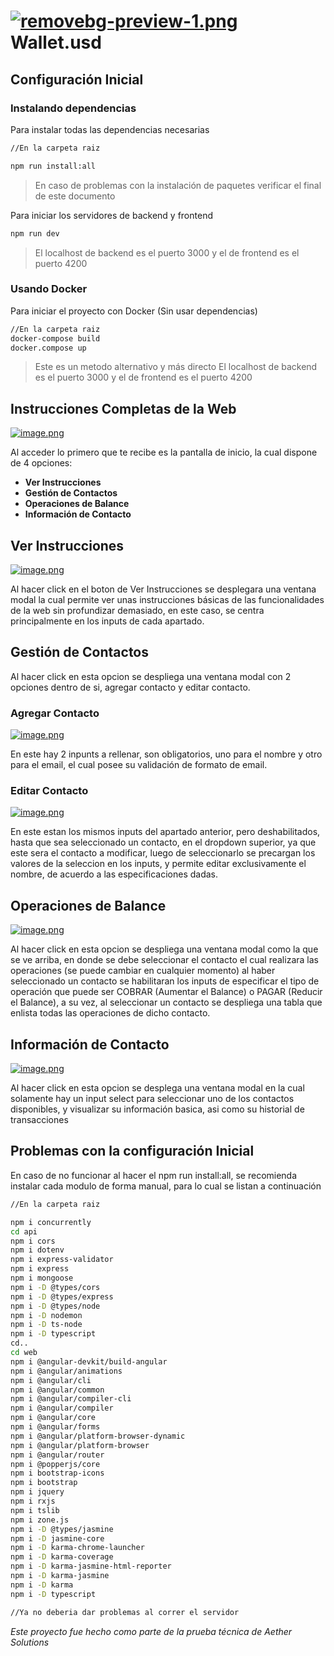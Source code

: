 # [![removebg-preview-1.png](https://i.postimg.cc/cHG7fpFC/removebg-preview-1.png)](https://postimg.cc/R3GnBD5x) Wallet.usd

## Configuración Inicial

### Instalando dependencias

Para instalar todas las dependencias necesarias

```bash
//En la carpeta raiz

npm run install:all
```
> En caso de problemas con la instalación de paquetes verificar el final de este documento

Para iniciar los servidores de backend y frontend

```bash
npm run dev
```
> El localhost de backend es el puerto 3000 y el de frontend es el puerto 4200

### Usando Docker

Para iniciar el proyecto con Docker (Sin usar dependencias)
```bash
//En la carpeta raiz
docker-compose build
docker.compose up
```
> Este es un metodo alternativo y más directo
> El localhost de backend es el puerto 3000 y el de frontend es el puerto 4200

## Instrucciones Completas de la Web

[![image.png](https://i.postimg.cc/TYxm28wY/image.png)](https://postimg.cc/3WLW9cmP)

Al acceder lo primero que te recibe es la pantalla de inicio, la cual dispone de 4 opciones:
- **Ver Instrucciones**
- **Gestión de Contactos**
- **Operaciones de Balance**
- **Información de Contacto**

## Ver Instrucciones

[![image.png](https://i.postimg.cc/rsXYV5QH/image.png)](https://postimg.cc/N9Dxb2h8)

Al hacer click en el boton de Ver Instrucciones se desplegara una ventana modal la cual permite ver unas instrucciones básicas de las funcionalidades de la web sin profundizar demasiado, en este caso, se centra principalmente en los inputs de cada apartado.

## Gestión de Contactos
Al hacer click en esta opcion se despliega una ventana modal con 2 opciones dentro de si, agregar contacto y editar contacto.
### Agregar Contacto
[![image.png](https://i.postimg.cc/MGB7WNNW/image.png)](https://postimg.cc/bGzDgCqM)

En este hay 2 inpunts a rellenar, son obligatorios, uno para el nombre y otro para el email, el cual posee su validación de formato de email.
### Editar Contacto
[![image.png](https://i.postimg.cc/g2XRD1Yv/image.png)](https://postimg.cc/rDTKynRm)

En este estan los mismos inputs del apartado anterior, pero deshabilitados, hasta que sea seleccionado un contacto, en el dropdown superior, ya que este sera el contacto a modificar, luego de seleccionarlo se precargan los valores de la seleccion en los inputs, y permite editar exclusivamente el nombre, de acuerdo a las especificaciones dadas.

## Operaciones de Balance
[![image.png](https://i.postimg.cc/KYtTXL3j/image.png)](https://postimg.cc/4KNyVY5R)

Al hacer click en esta opcion se despliega una ventana modal como la que se ve arriba, en donde se debe seleccionar el contacto el cual realizara las operaciones (se puede cambiar en cualquier momento) al haber seleccionado un contacto se habilitaran los inputs de especificar el tipo de operación que puede ser COBRAR (Aumentar el Balance) o PAGAR (Reducir el Balance), a su vez, al seleccionar un contacto se despliega una tabla que enlista todas las operaciones de dicho contacto.

## Información de Contacto
[![image.png](https://i.postimg.cc/vH6HSyVH/image.png)](https://postimg.cc/xcn2cW5W)

Al hacer click en esta opcion se desplega una ventana modal en la cual solamente hay un input select para seleccionar uno de los contactos disponibles, y visualizar su información basica, asi como su historial de transacciones

## Problemas con la configuración Inicial

En caso de no funcionar al hacer el npm run install:all, se recomienda instalar cada modulo de forma manual, para lo cual se listan a continuación
```bash
//En la carpeta raiz

npm i concurrently
cd api
npm i cors
npm i dotenv
npm i express-validator
npm i express
npm i mongoose
npm i -D @types/cors
npm i -D @types/express
npm i -D @types/node
npm i -D nodemon
npm i -D ts-node
npm i -D typescript
cd..
cd web
npm i @angular-devkit/build-angular
npm i @angular/animations
npm i @angular/cli
npm i @angular/common
npm i @angular/compiler-cli
npm i @angular/compiler
npm i @angular/core
npm i @angular/forms
npm i @angular/platform-browser-dynamic
npm i @angular/platform-browser
npm i @angular/router
npm i @popperjs/core
npm i bootstrap-icons
npm i bootstrap
npm i jquery
npm i rxjs
npm i tslib
npm i zone.js
npm i -D @types/jasmine
npm i -D jasmine-core
npm i -D karma-chrome-launcher
npm i -D karma-coverage
npm i -D karma-jasmine-html-reporter
npm i -D karma-jasmine
npm i -D karma
npm i -D typescript

//Ya no deberia dar problemas al correr el servidor
```
*Este proyecto fue hecho como parte de la prueba técnica de Aether Solutions*
